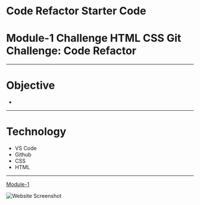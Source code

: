 # Code Refactor Starter Code
# Module-1 Challenge HTML CSS Git Challenge: Code Refactor
---
# Objective
- 

---
# Technology
- VS Code
- Github
- CSS
- HTML
---
[Module-1](https://joncerruti.github.io/module-1/)

![Website Screenshot](main/develop/assets/images/Module-1-Website.png)



